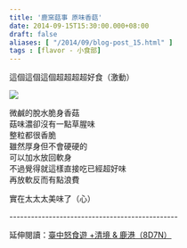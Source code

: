 ```yaml
---
title: '鹿窯菇事 原味香菇'
date: 2014-09-15T15:30:00.000+08:00
draft: false
aliases: [ "/2014/09/blog-post_15.html" ]
tags : [flavor - 小食部]
---
```


這個這個這個超超超超好食（激動）  

![](/images/luyaoori.jpg)

微鹹的脫水脆身香菇  
菇味濃卻沒有一點草腥味  
整粒都很香脆  
雖然厚身但不會硬硬的  
可以加水放回軟身  
不過覺得就這樣直接吃已經超好味  
再放軟反而有點浪費  
  
實在太太太美味了（心）

  
\-----------------------------------------------  
  
延伸閱讀：[臺中怒食遊 +清境 & 鹿港（8D7N）](https://hidie.net/taichung8d7n/)
